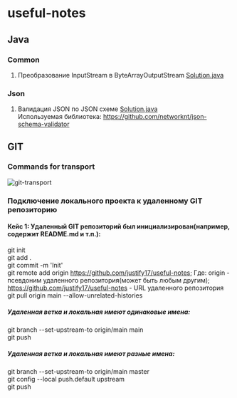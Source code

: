 # useful-notes

## Java
### Common
1. Преобразование InputStream в ByteArrayOutputStream [Solution.java](/java/common/Solution1.java)
### Json
1. Валидация JSON по JSON схеме [Solution.java](/java/json/Solution1.java)  
Используемая библиотека: https://github.com/networknt/json-schema-validator
## GIT
### Commands for transport
![git-transport](https://github.com/justify17/useful-notes/assets/94614929/75854402-6051-480f-a863-6a0eb2b39c0c)
### Подключение локального проекта к удаленному GIT репозиторию
#### Кейс 1: Удаленный GIT репозиторий был инициализирован(например, содержит README.md и т.п.):
git init  
git add .  
git commit -m 'Init'  
git remote add origin https://github.com/justify17/useful-notes; Где: origin - псевдоним удаленного репозитория(может быть любым другим); https://github.com/justify17/useful-notes - URL удаленного репозитория  
git pull origin main --allow-unrelated-histories
##### Удаленная ветка и локальная имеют одинаковые имена:
git branch --set-upstream-to origin/main main    
git push
##### Удаленная ветка и локальная имеют разные имена:
git branch --set-upstream-to origin/main master  
git config --local push.default upstream  
git push

